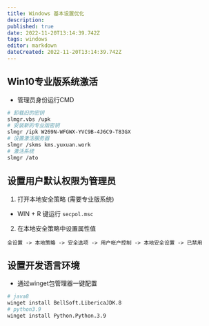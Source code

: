 ```yaml
---
title: Windows 基本设置优化
description: 
published: true
date: 2022-11-20T13:14:39.742Z
tags: windows
editor: markdown
dateCreated: 2022-11-20T13:14:39.742Z
---
```


## Win10专业版系统激活

* 管理员身份运行CMD

```bash
# 卸载旧的密钥
slmgr.vbs /upk
# 安装新的专业版密钥
slmgr /ipk W269N-WFGWX-YVC9B-4J6C9-T83GX
# 设置激活服务器
slmgr /skms kms.yuxuan.work
# 激活系统
slmgr /ato
```

## 设置用户默认权限为管理员

1. 打开本地安全策略 (需要专业版系统) 
* WIN + R 键运行 `secpol.msc`

2. 在本地安全策略中设置属性值
```shell
全设置 -> 本地策略 -> 安全选项 -> 用户帐户控制 -> 本地安全设置 -> 已禁用
```

## 设置开发语言环境

* 通过winget包管理器一键配置

```bash
# java8
winget install BellSoft.LibericaJDK.8
# python3.9
winget install Python.Python.3.9
```